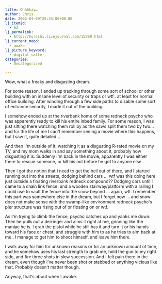 ```yaml
---
title: Ohhhkay…
author: Chris
date: 2002-04-09T20:36:00+00:00
lj_itemid:
  - 62
lj_permalink:
  - http://kuroshi.livejournal.com/15999.html
lj_current_mood:
  - awake
lj_picture_keyword:
  - digital catte
categories:
  - Uncategorized

---
```

Wow, what a freaky and disgusting dream.

<!--more Most of you probably won't want to read this ... oh, well.-->

For some reason, I ended up tracking through some sort of school or other building with an insane level of security or traps or wtf.. at least for normal office building. After winding through a few side paths to disable some sort of entrance security, I made it out of the building.

I somehow ended up at the riverbank home of some redneck psycho who was apparently ready to kill his entire inbed family. For some reason, I was just sitting there watching them roll by as the saws split them two by two&#8230; and for the life of me I can't remember seeing a movie where this happens, but I saw it, quite detailed&#8230;

And then I'm outside of it, watching it as a disgusting R-rated movie on my TV, and my mom walks in and say something about it, probably how disgusting it is. Suddenly I'm back in the movie, apparently I was either there to rescue someone, or kill his nut before he got to anyone else.

Then I got the notion that I need to get the hell out of there, and I started running out into the streets, dodging behind cars &#8230; wtf was this doing here just outside a floating riverbank redneck compound?? Dodging cars until I came to a chain link fence, and a wooden stairway/platform with a railing I could use to vault the fence into the snow beyond &#8230; again, wtf. I remember this part was somewhere else in the dream, but I forget now &#8230; and snow does not make sense with the swamp-like environment redneck psycho's pier structure was rising out of or floating on or wtf.

As I'm trying to climb the fence, psycho catches up and yanks me down. Then he pulls out a derringer and aims it right at me, grinning like the maniac he is. I grab the pistol while he still has it and turn it or his hands toward his face or chest, and struggle with him to as he tries to aim back at me.. I manage to get him to shoot himself, and leave him there.

I walk away for him for unknown reasons or for an unknown amount of time, and he somehow uses his last strength to grab me, hold the gun to my right side, and fire three shots in slow succession. And I felt pain there in the dream, even though I've never been shot or stabbed or anything vicious like that. Probably doesn't matter though.

Anyway, that's about when I awoke.
